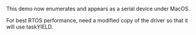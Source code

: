 This demo now enumerates and appears as a serial device under MacOS. 

For best RTOS performance, need a modified copy of the driver so that
it will use taskYIELD.

